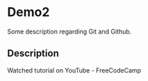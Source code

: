 # Demo2

Some description regarding Git and Github.

## Description

Watched tutorial on YouTube - FreeCodeCamp 